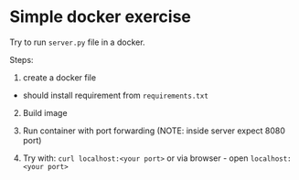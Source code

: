 # Simple docker exercise

Try to run `server.py` file in a docker.

Steps:
1. create a docker file
 * should install requirement from `requirements.txt`

2. Build image

2. Run container with port forwarding (NOTE: inside server expect 8080 port)

3. Try with: `curl localhost:<your port>` or via browser - open `localhost:<your port>`
     